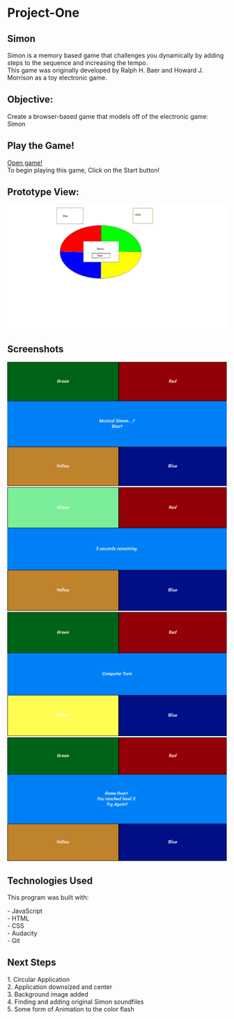 # Project-One
<h2>Simon</h2>
<p>Simon is a memory based game that challenges you dynamically by adding steps to the sequence and increasing the tempo. <br>
This game was originally developed by Ralph H. Baer and Howard J. Morrison as a toy electronic game. </p>
<h2>Objective:</h2>
<p>Create a browser-based game that models off of the electronic game: Simon</p>
<h2>Play the Game!</h2>
<p><a href="https://zeroxposur18.github.io/Simon/" target="_blank">Open game!</a> <br>
To begin playing this game, Click on the Start button!</p>
<h2>Prototype View:</h2>
<img src="img/SimonWireFrame.png">
<h2>Screenshots</h2>
<img src="img/SSOne.png">
<img src="img/SSTwo.png">
<img src="img/SSThree.png">
<img src="img/SSFour.png">
<h2>Technologies Used</h2>
<p>This program was built with: </p> 
- JavaScript <br>
- HTML <br>
- CSS <br>
- Audacity <br>
- Git
<h2>Next Steps</h2>
1. Circular Application <br>
2. Application downsized and center <br>
3. Background image added<br>
4. Finding and adding original Simon soundfiles<br>
5. Some form of Animation to the color flash
